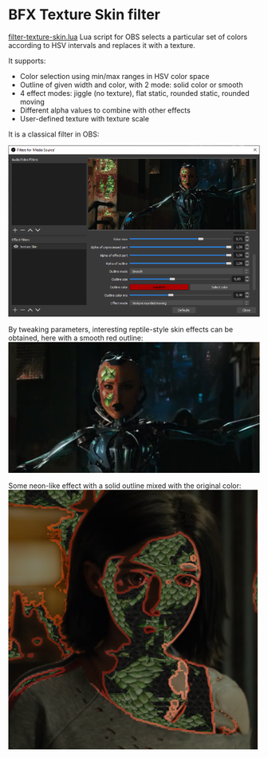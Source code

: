 # BFX Texture Skin filter

[filter-texture-skin.lua](filter-texture-skin.lua) Lua script for OBS selects a particular set of colors according to HSV intervals and replaces it with a texture.

It supports:

- Color selection using min/max ranges in HSV color space
- Outline of given width and color, with 2 mode: solid color or smooth
- 4 effect modes: jiggle (no texture), flat static, rounded static, rounded moving
- Different alpha values to combine with other effects
- User-defined texture with texture scale

It is a classical filter in OBS:

![filter-texture-skin](pics/texture-skin.png)

By tweaking parameters, interesting reptile-style skin effects can be obtained, here with a smooth red outline:
![filter-texture-skin-2](pics/texture-skin-2.png)

Some neon-like effect with a solid outline mixed with the original color:
![filter-texture-skin-3](pics/texture-skin-3.png)

